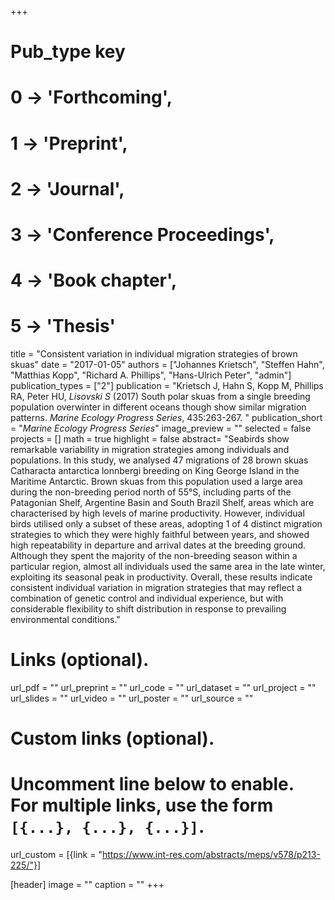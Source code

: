 +++
# Pub_type key
# 0 -> 'Forthcoming',
# 1 -> 'Preprint',
# 2 -> 'Journal',
# 3 -> 'Conference Proceedings',
# 4 -> 'Book chapter',
# 5 -> 'Thesis'
  
title = "Consistent variation in individual migration strategies of brown skuas"
date = "2017-01-05"
authors = ["Johannes Krietsch", "Steffen Hahn", "Matthias Kopp", "Richard A. Phillips", "Hans-Ulrich Peter", "admin"]
publication_types = ["2"]
publication = "Krietsch J, Hahn S, Kopp M, Phillips RA, Peter HU, *Lisovski S* (2017) South polar skuas from a single breeding population overwinter in different oceans though show similar migration patterns. _Marine Ecology Progress Series_,  435:263-267. "
publication_short = "_Marine Ecology Progress Series_"
image_preview = ""
selected = false
projects = []
math = true
highlight = false
abstract= "Seabirds show remarkable variability in migration strategies among individuals and populations. In this study, we analysed 47 migrations of 28 brown skuas Catharacta antarctica lonnbergi breeding on King George Island in the Maritime Antarctic. Brown skuas from this population used a large area during the non-breeding period north of 55°S, including parts of the Patagonian Shelf, Argentine Basin and South Brazil Shelf, areas which are characterised by high levels of marine productivity. However, individual birds utilised only a subset of these areas, adopting 1 of 4 distinct migration strategies to which they were highly faithful between years, and showed high repeatability in departure and arrival dates at the breeding ground. Although they spent the majority of the non-breeding season within a particular region, almost all individuals used the same area in the late winter, exploiting its seasonal peak in productivity. Overall, these results indicate consistent individual variation in migration strategies that may reflect a combination of genetic control and individual experience, but with considerable flexibility to shift distribution in response to prevailing environmental conditions."
  
# Links (optional).
url_pdf = ""
url_preprint = ""
url_code = ""
url_dataset = ""
url_project = ""
url_slides = ""
url_video = ""
url_poster = ""
url_source = ""
  
# Custom links (optional).
#   Uncomment line below to enable. For multiple links, use the form `[{...}, {...}, {...}]`.
url_custom = [{link = "https://www.int-res.com/abstracts/meps/v578/p213-225/"}]
  
[header]
image = ""
caption = ""
+++